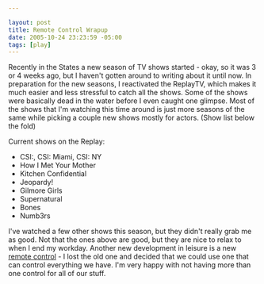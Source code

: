 ```yaml
--- 

layout: post
title: Remote Control Wrapup
date: 2005-10-24 23:23:59 -05:00
tags: [play]
---
```

Recently in the States a new season of TV shows started - okay, so it was 3 or 4 weeks ago, but I haven't gotten around to writing about it until now.  In preparation for the new seasons, I reactivated the ReplayTV, which makes it much easier and less stressful to catch all the shows.  Some of the shows were basically dead in the water before I even caught one glimpse.  Most of the shows that I'm watching this time around is just more seasons of the same while picking a couple new shows mostly for actors.   (Show list below the fold)

<!--break-->
Current shows on the Replay:
<ul>
	<li> CSI:, <span class="caps">CSI</span>: Miami, <span class="caps">CSI</span>: NY</li>
	<li>How I Met Your Mother</li>
	<li>Kitchen Confidential</li>
	<li>Jeopardy!</li>
	<li>Gilmore Girls</li>
	<li>Supernatural</li>
	<li>Bones</li>
	<li>Numb3rs</li>
</ul>
I've watched a few other shows this season, but they didn't really grab me as good.  Not that the ones above are good, but they are nice to relax to when I end my workday.  Another new development in leisure is a new <a href="http://www.ofausa.com/remote.php?type=URC6131n">
remote control</a> - I lost the old one and decided that we could use one that can control everything we have.  I'm very happy with not having more than one control for all of our stuff.
